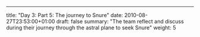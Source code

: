 ---
title: "Day 3: Part 5: The journey to Snure"
date: 2010-08-27T23:53:00+01:00
draft: false
summary: "The team reflect and discuss during their journey through the astral plane to seek Snure"
weight: 5
